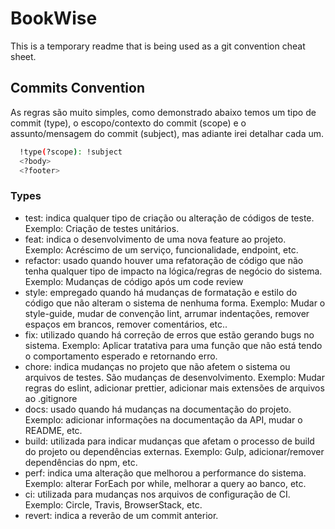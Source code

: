 # BookWise

This is a temporary readme that is being used as a git convention cheat sheet.

## Commits Convention

As regras são muito simples, como demonstrado abaixo temos um tipo de commit (type), o escopo/contexto do commit (scope) e o assunto/mensagem do commit (subject), mas adiante irei detalhar cada um.

```bash
  !type(?scope): !subject
  <?body>
  <?footer>
```

### Types

- test: indica qualquer tipo de criação ou alteração de códigos de teste. Exemplo: Criação de testes unitários.
- feat: indica o desenvolvimento de uma nova feature ao projeto. Exemplo: Acréscimo de um serviço, funcionalidade, endpoint, etc.
- refactor: usado quando houver uma refatoração de código que não tenha qualquer tipo de impacto na lógica/regras de negócio do sistema. Exemplo: Mudanças de código após um code review
- style: empregado quando há mudanças de formatação e estilo do código que não alteram o sistema de nenhuma forma.
  Exemplo: Mudar o style-guide, mudar de convenção lint, arrumar indentações, remover espaços em brancos, remover comentários, etc..
- fix: utilizado quando há correção de erros que estão gerando bugs no sistema.
  Exemplo: Aplicar tratativa para uma função que não está tendo o comportamento esperado e retornando erro.
- chore: indica mudanças no projeto que não afetem o sistema ou arquivos de testes. São mudanças de desenvolvimento.
  Exemplo: Mudar regras do eslint, adicionar prettier, adicionar mais extensões de arquivos ao .gitignore
- docs: usado quando há mudanças na documentação do projeto.
  Exemplo: adicionar informações na documentação da API, mudar o README, etc.
- build: utilizada para indicar mudanças que afetam o processo de build do projeto ou dependências externas.
  Exemplo: Gulp, adicionar/remover dependências do npm, etc.
- perf: indica uma alteração que melhorou a performance do sistema.
  Exemplo: alterar ForEach por while, melhorar a query ao banco, etc.
- ci: utilizada para mudanças nos arquivos de configuração de CI.
  Exemplo: Circle, Travis, BrowserStack, etc.
- revert: indica a reverão de um commit anterior.
